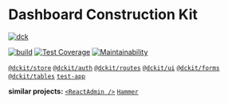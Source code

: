 # Dashboard Construction Kit

[![dck](https://user-images.githubusercontent.com/380645/70829644-e63ae080-1df6-11ea-9ca9-7327f8c81c3f.png)](https://github.com/DCKit)

[![build](https://github.com/DCKit/dckit/workflows/build/badge.svg)](https://github.com/DCKit/dckit/actions?query=workflow%3Abuild) [![Test Coverage](https://api.codeclimate.com/v1/badges/3a39326e0a92e9442bf5/test_coverage)](https://codeclimate.com/github/DCKit/dckit/test_coverage) [![Maintainability](https://api.codeclimate.com/v1/badges/3a39326e0a92e9442bf5/maintainability)](https://codeclimate.com/github/DCKit/dckit/maintainability)

[`@dckit/store`](https://github.com/DCKit/dckit/tree/master/packages/%40dckit/store) [`@dckit/auth`](https://github.com/DCKit/dckit/tree/master/packages/%40dckit/auth) [`@dckit/routes`](https://github.com/DCKit/dckit/tree/master/packages/%40dckit/routes) [`@dckit/ui`](https://github.com/DCKit/dckit/tree/master/packages/%40dckit/ui) [`@dckit/forms`](https://github.com/DCKit/dckit/tree/master/packages/%40dckit/forms) [`@dckit/tables`](https://github.com/DCKit/dckit/tree/master/packages/%40dckit/tables) [`test-app`](https://github.com/DCKit/dckit/tree/master/packages/test-app)

**similar projects:** [`<ReactAdmin />`](https://marmelab.com/react-admin) [`Hammer`](https://github.com/hammerframework/hammer)
